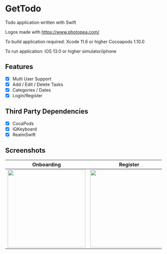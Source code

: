 # GetTodo

Todo application written with Swift

Logos made with https://www.photopea.com/

To build application required:
Xcode 11.6 or higher 
Cocoapods 1.10.0

To run application:
iOS 13.0 or higher simulator/iphone

## Features

- [x] Multi User Support
- [x] Add / Edit / Delete Tasks
- [x] Categories / Dates
- [x] Login/Register

## Third Party Dependencies

- [x] CocaPods
- [x] IQKeyboard
- [x] RealmSwift

## Screenshots

| Onboarding |   Register  |  Task List  | 
|------------|-------------|-------------|
|  <img src="https://www.linkpicture.com/q/IMG_1271.jpg" width="250"> |  <img src="https://i.ibb.co/0yw23vS/IMG-1272.png" width="250"> | <img src="https://i.ibb.co/RCgWh3f/IMG-1273.png" width="250"> |
